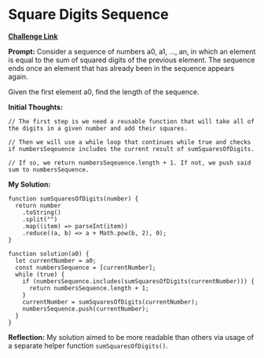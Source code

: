 # Square Digits Sequence

[**Challenge Link**](https://app.codesignal.com/arcade/code-arcade/labyrinth-of-nested-loops/MvX84CA5HN6GKqv7R)

**Prompt:** Consider a sequence of numbers a0, a1, ..., an, in which an element is equal to the sum of squared digits of the previous element. The sequence ends once an element that has already been in the sequence appears again.

Given the first element a0, find the length of the sequence.

**Initial Thoughts:**

```
// The first step is we need a reusable function that will take all of the digits in a given number and add their squares.

// Then we will use a while loop that continues while true and checks if numbersSeqeuence includes the current result of sumSquaresOfDigits.

// If so, we return numbersSeqeuence.length + 1. If not, we push said sum to numbersSequence.
```

**My Solution:**

```
function sumSquaresOfDigits(number) {
  return number
    .toString()
    .split("")
    .map((item) => parseInt(item))
    .reduce((a, b) => a + Math.pow(b, 2), 0);
}

function solution(a0) {
  let currentNumber = a0;
  const numbersSequence = [currentNumber];
  while (true) {
    if (numbersSequence.includes(sumSquaresOfDigits(currentNumber))) {
      return numbersSequence.length + 1;
    }
    currentNumber = sumSquaresOfDigits(currentNumber);
    numbersSequence.push(currentNumber);
  }
}

```

**Reflection:** My solution aimed to be more readable than others via usage of a separate helper function `sumSquaresOfDigits()`.
